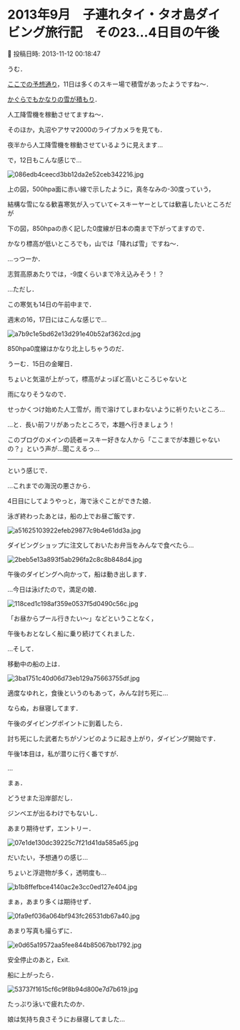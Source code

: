 # 2013年9月　子連れタイ・タオ島ダイビング旅行記　その23…4日目の午後

📅 投稿日時: 2013-11-12 00:18:47

うむ．


[ここでの予想通り](ec51ec8627f01fdc1d83bfc0667ded835.md)，11日は多くのスキー場で積雪があったようですね～．





[かぐらでもかなりの雪が積もり](https://www.facebook.com/media/set/?set=a.412437132216946.1073741835.241102069350454&type=1)．


人工降雪機を稼動させてますね～．


そのほか，丸沼やアサマ2000のライブカメラを見ても．


夜半から人工降雪機を稼動させているように見えます…





で，12日もこんな感じで…




![086edb4ceecd3bb12da2e52ceb342216.jpg](images/086edb4ceecd3bb12da2e52ceb342216.jpg)




上の図，500hpa面に赤い線で示したように，真冬なみの-30度っていう，


結構な雪になる歓喜寒気が入っていて←スキーヤーとしては歓喜したいところだが


下の図，850hpaの赤く記した0度線が日本の南まで下がってますので．


かなり標高が低いところでも，山では「降れば雪」ですね～．


…っつーか．


志賀高原あたりでは，-9度くらいまで冷え込みそう！？





…ただし．


この寒気も14日の午前中まで．


週末の16，17日にはこんな感じで…




![a7b9c1e5bd62e13d291e40b52af362cd.jpg](images/a7b9c1e5bd62e13d291e40b52af362cd.jpg)




850hpa0度線はかなり北上しちゃうのだ．





うーむ．15日の金曜日．


ちょいと気温が上がって，標高がよっぽど高いところじゃないと


雨になりそうなので．


せっかくつけ始めた人工雪が，雨で溶けてしまわないように祈りたいところ…





…と．長い前フリがあったところで，本題へ行きましょう！


このブログのメインの読者＝スキー好きな人から「ここまでが本題じゃないの？」という声が…聞こえるっ…


---





という感じで．


…これまでの海況の悪さから．


4日目にしてようやっと，海で泳ぐことができた娘．





泳ぎ終わったあとは，船の上でお昼ご飯です．




![a51625103922efeb29877c9b4e61dd3a.jpg](images/a51625103922efeb29877c9b4e61dd3a.jpg)




ダイビングショップに注文しておいたお弁当をみんなで食べたら…




![2beb5e13a893f5ab296fa2c8c8b848d4.jpg](images/2beb5e13a893f5ab296fa2c8c8b848d4.jpg)




午後のダイビングへ向かって，船は動き出します．





…今日は泳げたので，満足の娘．




![118ced1c198af359e0537f5d0490c56c.jpg](images/118ced1c198af359e0537f5d0490c56c.jpg)




「お昼からプール行きたい～」などということなく，


午後もおとなしく船に乗り続けてくれました．





…そして．


移動中の船の上は．




![3ba1751c40d06d73eb129a75663755df.jpg](images/3ba1751c40d06d73eb129a75663755df.jpg)




適度なゆれと，食後というのもあって，みんな討ち死に…


ならぬ，お昼寝してます．





午後のダイビングポイントに到着したら．


討ち死にした武者たちがゾンビのように起き上がり，ダイビング開始です．





午後1本目は，私が潜りに行く番ですが．


…


まぁ．


どうせまた沿岸部だし．


ジンベエが出るわけでもないし．


あまり期待せず，エントリー．




![07e1de130dc39225c7f21d41da585a65.jpg](images/07e1de130dc39225c7f21d41da585a65.jpg)




だいたい，予想通りの感じ…


ちょいと浮遊物が多く，透明度も…




![b1b8ffefbce4140ac2e3cc0ed127e404.jpg](images/b1b8ffefbce4140ac2e3cc0ed127e404.jpg)




まぁ，あまり多くは期待せず．




![0fa9ef036a064bf943fc26531db67a40.jpg](images/0fa9ef036a064bf943fc26531db67a40.jpg)




あまり写真も撮らずに．




![e0d65a19572aa5fee844b85067bb1792.jpg](images/e0d65a19572aa5fee844b85067bb1792.jpg)




安全停止のあと，Exit.





船に上がったら．




![53737f1615cf6c9f8b94d800e7d7b619.jpg](images/53737f1615cf6c9f8b94d800e7d7b619.jpg)




たっぷり泳いで疲れたのか．


娘は気持ち良さそうにお昼寝してました…
